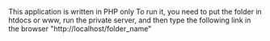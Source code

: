 This application is written in PHP only
To run it, you need to put the folder in htdocs or www, run the private server, and then type the following link in the browser
"http://localhost/folder_name"
